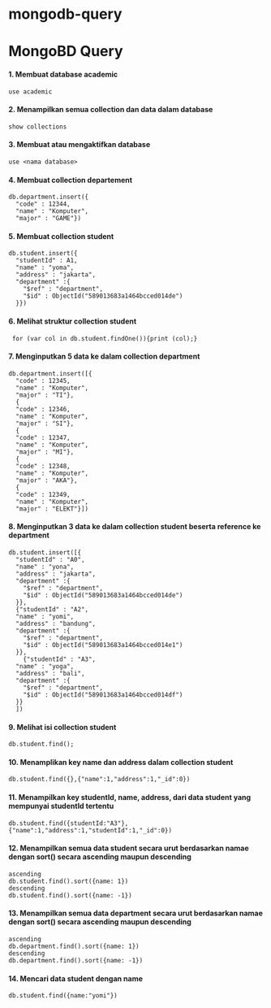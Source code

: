 # mongodb-query

# MongoBD Query
#### 1. Membuat database academic
```
use academic
```
#### 2. Menampilkan semua collection dan data dalam database
```
show collections
```
#### 3. Membuat atau mengaktifkan database
```
use <nama database>
```
#### 4. Membuat collection departement
```
db.department.insert({
  "code" : 12344,
  "name" : "Komputer",
  "major" : "GAME"})
```
#### 5. Membuat collection student
```
db.student.insert({
  "studentId" : A1,
  "name" : "yoma",
  "address" : "jakarta",
  "department" :{
    "$ref" : "department",
    "$id" : ObjectId("589013683a1464bcced014de")    
  }})
```
#### 6. Melihat struktur collection student
```
 for (var col in db.student.findOne()){print (col);}
```
#### 7. Menginputkan 5 data ke dalam collection department
```
db.department.insert([{
  "code" : 12345,
  "name" : "Komputer",
  "major" : "TI"},
  {
  "code" : 12346,
  "name" : "Komputer",
  "major" : "SI"},
  {
  "code" : 12347,
  "name" : "Komputer",
  "major" : "MI"},
  {
  "code" : 12348,
  "name" : "Komputer",
  "major" : "AKA"},
  {
  "code" : 12349,
  "name" : "Komputer",
  "major" : "ELEKT"}])
```
#### 8. Menginputkan 3 data ke dalam collection student beserta reference ke department
```
db.student.insert([{
  "studentId" : "A0",
  "name" : "yona",
  "address" : "jakarta",
  "department" :{
    "$ref" : "department",
    "$id" : ObjectId("589013683a1464bcced014de")    
  }},
  {"studentId" : "A2",
  "name" : "yomi",
  "address" : "bandung",
  "department" :{
    "$ref" : "department",
    "$id" : ObjectId("589013683a1464bcced014e1")    
  }},
    {"studentId" : "A3",
  "name" : "yoga",
  "address" : "bali",
  "department" :{
    "$ref" : "department",
    "$id" : ObjectId("589013683a1464bcced014df")    
  }}
  ])
```
#### 9. Melihat isi collection student
```
db.student.find();
```
#### 10. Menamplikan key name dan address dalam collection student
```
db.student.find({},{"name":1,"address":1,"_id":0})
```
#### 11. Menampilkan key studentId, name, address, dari data student yang mempunyai studentId tertentu
```
db.student.find({studentId:"A3"},{"name":1,"address":1,"studentId":1,"_id":0})
```
#### 12. Menampilkan semua data student secara urut berdasarkan namae dengan sort() secara ascending maupun descending
```
ascending
db.student.find().sort({name: 1})
descending
db.student.find().sort({name: -1})
```
#### 13. Menampilkan semua data department secara urut berdasarkan namae dengan sort() secara ascending maupun descending
```
ascending
db.department.find().sort({name: 1})
descending
db.department.find().sort({name: -1})
```
#### 14. Mencari data student dengan name
```
db.student.find({name:"yomi"})
```
